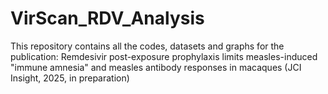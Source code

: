 # VirScan_RDV_Analysis
This repository contains all the codes, datasets and graphs for the publication: Remdesivir post-exposure prophylaxis limits measles-induced "immune amnesia" and measles antibody responses in macaques (JCI Insight, 2025, in preparation)
